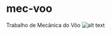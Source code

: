 # mec-voo
Trabalho de Mecânica do Vôo
![alt text](https://github.com/yuriachermann/mec-voo/blob/master/view-wire-iso.jpg?raw=true)
